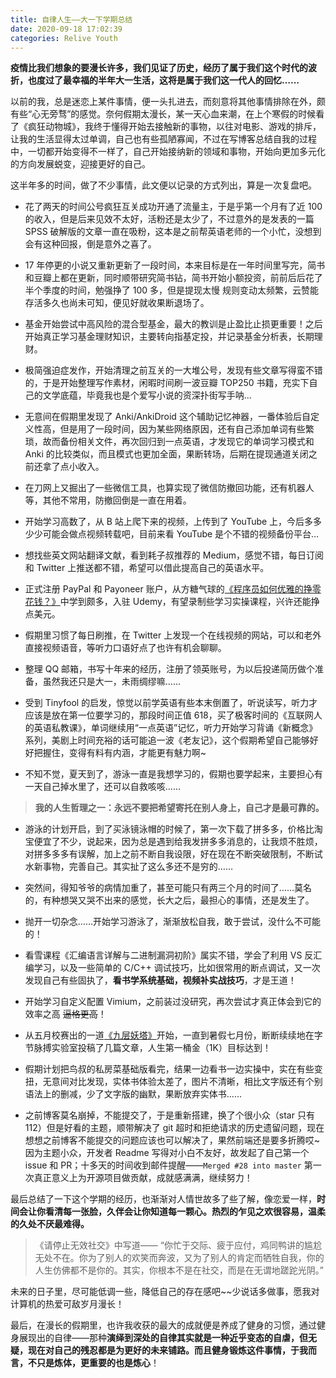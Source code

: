 ```yaml
---
title: 自律人生——大一下学期总结
date: 2020-09-18 17:02:39
categories: Relive Youth
---
```

**疫情比我们想象的要漫长许多，我们见证了历史，经历了属于我们这个时代的波折，也度过了最幸福的半年大一生活，这将是属于我们这一代人的回忆……**

以前的我，总是迷恋上某件事情，便一头扎进去，而刻意将其他事情排除在外，颇有些“心无旁骛”的感觉。奈何假期太漫长，某一天心血来潮，在上个寒假的时候看了《疯狂动物城》，我终于懂得开始去接触新的事物，以往对电影、游戏的排斥，让我的生活显得太过单调，自己也有些孤陋寡闻，不过在写博客总结自我的过程中，一切都开始变得不一样了，自己开始接纳新的领域和事物，开始向更加多元化的方向发展蜕变，迎接更好的自己。

这半年多的时间，做了不少事情，此文便以记录的方式列出，算是一次复盘吧。

- 花了两天的时间公号疯狂互关成功开通了流量主，于是乎第一个月有了近 100 的收入，但是后来见效不太好，活粉还是太少了，不过意外的是发表的一篇 SPSS 破解版的文章一直在吸粉，这本是之前帮英语老师的一个小忙，没想到会有这种回报，倒是意外之喜了。

- 17 年停更的小说又重新更新了一段时间，本来目标是在一年时间里写完，简书和豆瓣上都在更新，同时顺带研究简书钻，简书开始小额投资，前前后后花了半个季度的时间，勉强挣了 100 多，但是提现太慢 规则变动太频繁，云赞能存活多久也尚未可知，便见好就收果断退场了。

- 基金开始尝试中高风险的混合型基金，最大的教训是止盈比止损更重要！之后开始真正学习基金理财知识，主要转向指基定投，并记录基金分析表，长期理财。

- 极简强迫症发作，开始清理之前互关的一大堆公号，发现有些文章写得蛮不错的，于是开始整理写作素材，闲暇时间刷一波豆瓣 TOP250 书籍，充实下自己的文学底蕴，毕竟我也是个爱写小说的资深扑街写手呐…

- 无意间在假期里发现了 Anki/AnkiDroid 这个辅助记忆神器，一番体验后自定义性高，但是用了一段时间，因为某些网络原因，还有自己添加单词有些繁琐，故而备份相关文件，再次回归到一点英语，才发现它的单词学习模式和 Anki 的比较类似，而且模式也更加全面，果断转场，后期在提现通道关闭之前还拿了点小收入。

- 在刀网上又掘出了一些微信工具，也算实现了微信防撤回功能，还有机器人等，其他不常用，防撤回倒是一直在用着。

- 开始学习高数了，从 B 站上爬下来的视频，上传到了 YouTube 上，今后多多少少可能会做点视频转载吧，目前来看 YouTube 是个不错的视频备份平台…

- 想找些英文网站翻译文献，看到耗子叔推荐的 Medium，感觉不错，每日订阅和 Twitter 上推送都不错，希望可以借此提高自己的英语水平。

- 正式注册 PayPal 和 Payoneer 账户，从方糖气球的[《程序员如何优雅的挣零花钱？》](http://r.ftqq.com/howto-make-more-money)中学到颇多，入驻 Udemy，有望录制些学习实操课程，兴许还能挣点美元。

- 假期里习惯了每日刷推，在 Twitter 上发现一个在线视频的网站，可以和老外直接视频语音，等听力口语好点了也许有机会聊聊。

- 整理 QQ 邮箱，书写十年来的经历，注册了领英账号，为以后投递简历做个准备，虽然我还只是大一，未雨绸缪嘛……

- 受到 Tinyfool 的启发，惊觉以前学英语有些本末倒置了，听说读写，听力才应该是放在第一位要学习的，那段时间正值 618，买了极客时间的《互联网人的英语私教课》，单词继续用“一点英语”记忆，听力开始学习背诵《新概念》系列，美剧上时间充裕的话可能追一波《老友记》，这个假期希望自己能够好好把握住，变得有料有内涵，才能更有魅力啊~

- 不知不觉，夏天到了，游泳一直是我想学习的，假期也要学起来，主要担心有一天自己掉水里了，还可以自救咳咳……

> **我的人生哲理之一：永远不要把希望寄托在别人身上，自己才是最可靠的。**

- 游泳的计划开启，到了买泳镜泳帽的时候了，第一次下载了拼多多，价格比淘宝便宜了不少，说起来，因为总是遇到给我发拼多多消息的，让我烦不胜烦，对拼多多多有误解，加上之前不断自我设限，好在现在不断突破限制，不断试水新事物，完善自己。其实扯了这么多还不是穷的……

- 突然间，得知爷爷的病情加重了，甚至可能只有两三个月的时间了……莫名的，有种想哭又哭不出来的感觉，长大之后，最担心的事情，还是发生了。

- 抛开一切杂念……开始学习游泳了，渐渐放松自我，敢于尝试，没什么不可能的！

- 看雪课程《汇编语言详解与二进制漏洞初阶》属实不错，学会了利用 VS 反汇编学习，以及一些简单的 C/C++ 调试技巧，比如很常用的断点调试，又一次发现自己有些固执了，**看书学系统基础，视频补实战技巧**，才是王道！

- 开始学习自定义配置 Vimium，之前装过没研究，再次尝试才真正体会到它的效率之高 ~~逼格更高~~！

- 从五月校赛出的一道[《九层妖塔》](https://xcbyao.github.io/2020/05/06/Nine_story_demon_tower/)开始，一直到暑假七月份，断断续续地在字节脉搏实验室投稿了几篇文章，人生第一桶金（1K）目标达到！

- 假期计划把鸟叔的私房菜基础版看完，结果一边看书一边实操中，实在有些变扭，无意间对比发现，实体书体验太差了，图片不清晰，相比文字版还有个别语法上的删减，少了文字版的幽默，果断放弃实体书……

- 之前博客莫名崩掉，不能提交了，于是重新搭建，换了个很小众（star 只有 112）但是好看的主题，顺带解决了 git 超时和拒绝请求的历史遗留问题，现在想想之前博客不能提交的问题应该也可以解决了，果然前端还是要多折腾哎~
因为主题小众，开发者 Readme 写得对小白不友好，故发起了自己第一个 issue 和 PR；十多天的时间收到邮件提醒——`Merged #28 into master` 第一次真正意义上为开源项目做贡献，成就感满满，继续努力！

最后总结了一下这个学期的经历，也渐渐对人情世故多了些了解，像恋爱一样，**时间会让你看清每一张脸，久伴会让你知道每一颗心。热烈的乍见之欢很容易，温柔的久处不厌最难得。**

> 《请停止无效社交》中写道——
“你忙于交际、疲于应付，鸡同鸭讲的尴尬无处不在。你为了别人的欢笑而奔波，又为了别人的肯定而牺牲自我，你的人生仿佛都不是你的。其实，你根本不是在社交，而是在无谓地蹉跎光阴。”

未来的日子里，尽可能低调一些，降低自己的存在感吧~~少说话多做事，愿我对计算机的热爱可敌岁月漫长！

最后，在漫长的假期里，也许我收获的最大的成就便是养成了健身的习惯，通过健身展现出的自律——那种**演绎到深处的自律其实就是一种近乎变态的自虐，但无疑，现在对自己的残忍都是为更好的未来铺路。**而且健身锻炼这件事情，于我而言，不只是炼体，更重要的也是**炼心**！